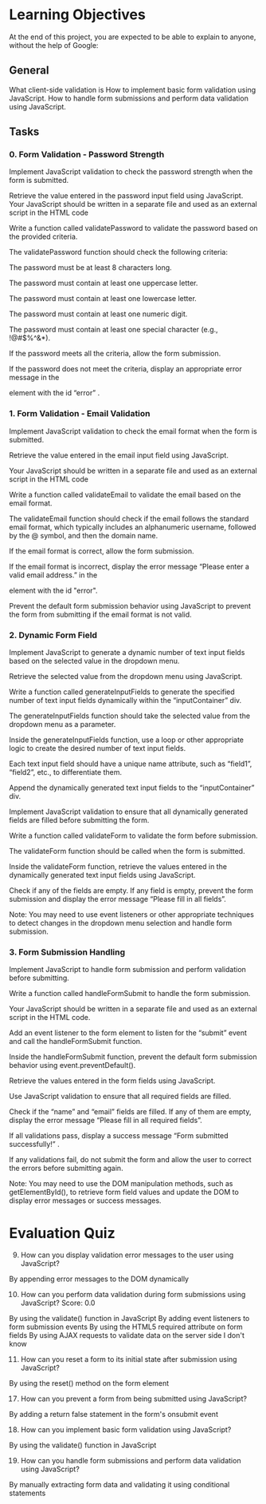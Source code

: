 # Learning Objectives

At the end of this project, you are expected to be able to explain to anyone, without the help of Google:

## General

What client-side validation is
How to implement basic form validation using JavaScript.
How to handle form submissions and perform data validation using JavaScript.

## Tasks

### 0. Form Validation - Password Strength

Implement JavaScript validation to check the password strength when the form is submitted.

Retrieve the value entered in the password input field using JavaScript.
Your JavaScript should be written in a separate file and used as an external script in the HTML code

Write a function called validatePassword to validate the password based on the provided criteria.

The validatePassword function should check the following criteria:

The password must be at least 8 characters long.

The password must contain at least one uppercase letter.

The password must contain at least one lowercase letter.

The password must contain at least one numeric digit.

The password must contain at least one special character (e.g., !@#$%^&\*).

If the password meets all the criteria, allow the form submission.

If the password does not meet the criteria, display an appropriate error message in the <p> element with the id “error” .

### 1. Form Validation - Email Validation

Implement JavaScript validation to check the email format when the form is submitted.

Retrieve the value entered in the email input field using JavaScript.

Your JavaScript should be written in a separate file and used as an external script in the HTML code

Write a function called validateEmail to validate the email based on the email format.

The validateEmail function should check if the email follows the standard email format, which typically includes an alphanumeric username, followed by the @ symbol, and then the domain name.

If the email format is correct, allow the form submission.

If the email format is incorrect, display the error message “Please enter a valid email address.” in the

element with the id "error".

Prevent the default form submission behavior using JavaScript to prevent the form from submitting if the email format is not valid.

### 2. Dynamic Form Field

Implement JavaScript to generate a dynamic number of text input fields based on the selected value in the dropdown menu.

Retrieve the selected value from the dropdown menu using JavaScript.

Write a function called generateInputFields to generate the specified number of text input fields dynamically within the “inputContainer” div.

The generateInputFields function should take the selected value from the dropdown menu as a parameter.

Inside the generateInputFields function, use a loop or other appropriate logic to create the desired number of text input fields.

Each text input field should have a unique name attribute, such as “field1”, “field2”, etc., to differentiate them.

Append the dynamically generated text input fields to the “inputContainer” div.

Implement JavaScript validation to ensure that all dynamically generated fields are filled before submitting the form.

Write a function called validateForm to validate the form before submission.

The validateForm function should be called when the form is submitted.

Inside the validateForm function, retrieve the values entered in the dynamically generated text input fields using JavaScript.

Check if any of the fields are empty. If any field is empty, prevent the form submission and display the error message “Please fill in all fields”.

Note: You may need to use event listeners or other appropriate techniques to detect changes in the dropdown menu selection and handle form submission.

### 3. Form Submission Handling

Implement JavaScript to handle form submission and perform validation before submitting.

Write a function called handleFormSubmit to handle the form submission.

Your JavaScript should be written in a separate file and used as an external script in the HTML code.

Add an event listener to the form element to listen for the “submit” event and call the handleFormSubmit function.

Inside the handleFormSubmit function, prevent the default form submission behavior using event.preventDefault().

Retrieve the values entered in the form fields using JavaScript.

Use JavaScript validation to ensure that all required fields are filled.

Check if the “name” and “email” fields are filled. If any of them are empty, display the error message “Please fill in all required fields”.

If all validations pass, display a success message “Form submitted successfully!” .

If any validations fail, do not submit the form and allow the user to correct the errors before submitting again.

Note: You may need to use the DOM manipulation methods, such as getElementById(), to retrieve form field values and update the DOM to display error messages or success messages.

# Evaluation Quiz

9. How can you display validation error messages to the user using JavaScript?

By appending error messages to the DOM dynamically

10. How can you perform data validation during form submissions using JavaScript?
    Score: 0.0

By using the validate() function in JavaScript
By adding event listeners to form submission events
By using the HTML5 required attribute on form fields
By using AJAX requests to validate data on the server side
I don't know

11. How can you reset a form to its initial state after submission using JavaScript?

By using the reset() method on the form element

17. How can you prevent a form from being submitted using JavaScript?

By adding a return false statement in the form's onsubmit event

18. How can you implement basic form validation using JavaScript?

By using the validate() function in JavaScript

19. How can you handle form submissions and perform data validation using JavaScript?

By manually extracting form data and validating it using conditional statements
